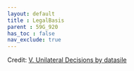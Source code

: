 ```yaml
---
layout: default
title : LegalBasis
parent : 59G_920
has_toc : false
nav_exclude: true
--- 
```


<div id="observablehq-content-0bbfa014"></div>
<div id="observablehq-text1-0bbfa014"></div>
<div id="observablehq-TitleB-0bbfa014"></div>
<div id="observablehq-TitleB1-0bbfa014"></div>
<div id="observablehq-viewof-origine-0bbfa014"></div>
<div id="observablehq-graph1-0bbfa014"></div>
<div id="observablehq-viewof-selectCriteria-0bbfa014"></div>
<div id="observablehq-checkbox-0bbfa014"></div>
<div id="observablehq-TitleB2-0bbfa014"></div>
<div id="observablehq-viewof-selectMS-0bbfa014"></div>
<div id="observablehq-graph2-0bbfa014"></div>
<div id="observablehq-titleB3-0bbfa014"></div>
<div id="observablehq-viewof-SelectMS1-0bbfa014"></div>
<div id="observablehq-graph3-0bbfa014"></div>
<div id="observablehq-textC-0bbfa014"></div>
<div id="observablehq-textD-0bbfa014"></div>
<div id="observablehq-textE-0bbfa014"></div>
<p>Credit: <a href="https://observablehq.com/d/cc294579d1e2b2ff"> V. Unilateral Decisions by datasile</a></p>

<link rel="stylesheet" href="https://cdn.jsdelivr.net/npm/@observablehq/inspector@5/dist/inspector.css">
<script type="module">
import {Runtime, Inspector} from "https://cdn.jsdelivr.net/npm/@observablehq/runtime@5/dist/runtime.js";
import define from "https://api.observablehq.com/d/cc294579d1e2b2ff.js?v=4";
new Runtime().module(define, name => {
  if (name === "content") return new Inspector(document.querySelector("#observablehq-content-0bbfa014"));
  if (name === "text1") return new Inspector(document.querySelector("#observablehq-text1-0bbfa014"));
  if (name === "TitleB") return new Inspector(document.querySelector("#observablehq-TitleB-0bbfa014"));
  if (name === "TitleB1") return new Inspector(document.querySelector("#observablehq-TitleB1-0bbfa014"));
  if (name === "viewof origine") return new Inspector(document.querySelector("#observablehq-viewof-origine-0bbfa014"));
  if (name === "graph1") return new Inspector(document.querySelector("#observablehq-graph1-0bbfa014"));
  if (name === "viewof selectCriteria") return new Inspector(document.querySelector("#observablehq-viewof-selectCriteria-0bbfa014"));
  if (name === "checkbox") return new Inspector(document.querySelector("#observablehq-checkbox-0bbfa014"));
  if (name === "TitleB2") return new Inspector(document.querySelector("#observablehq-TitleB2-0bbfa014"));
  if (name === "viewof selectMS") return new Inspector(document.querySelector("#observablehq-viewof-selectMS-0bbfa014"));
  if (name === "graph2") return new Inspector(document.querySelector("#observablehq-graph2-0bbfa014"));
  if (name === "titleB3") return new Inspector(document.querySelector("#observablehq-titleB3-0bbfa014"));
  if (name === "viewof SelectMS1") return new Inspector(document.querySelector("#observablehq-viewof-SelectMS1-0bbfa014"));
  if (name === "graph3") return new Inspector(document.querySelector("#observablehq-graph3-0bbfa014"));
  if (name === "textC") return new Inspector(document.querySelector("#observablehq-textC-0bbfa014"));
  if (name === "textD") return new Inspector(document.querySelector("#observablehq-textD-0bbfa014"));
  if (name === "textE") return new Inspector(document.querySelector("#observablehq-textE-0bbfa014"));
  return ["UnilatSelect"].includes(name);
});
</script>
